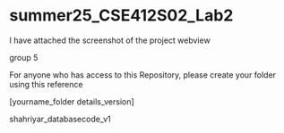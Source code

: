 # summer25_CSE412S02_Lab2

I have attached the screenshot of the project webview 

group 5

For anyone who has access to this Repository, please create your folder using this reference

[yourname_folder details_version]

shahriyar_databasecode_v1

